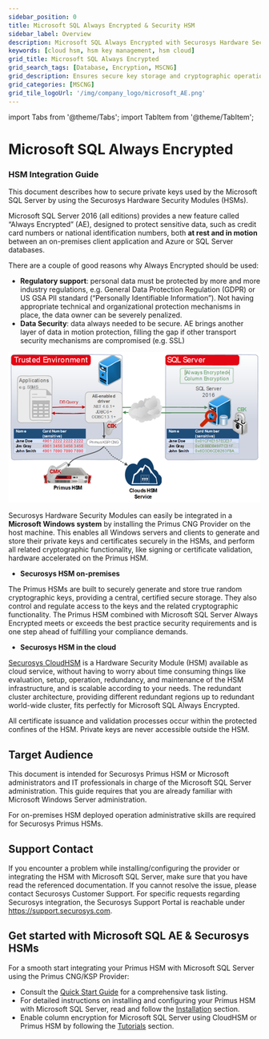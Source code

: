 ```yaml
---
sidebar_position: 0
title: Microsoft SQL Always Encrypted & Security HSM
sidebar_label: Overview
description: Microsoft SQL Always Encrypted with Securosys Hardware Security Modules (HSMs)
keywords: [cloud hsm, hsm key management, hsm cloud]
grid_title: Microsoft SQL Always Encrypted
grid_search_tags: [Database, Encryption, MSCNG]
grid_description: Ensures secure key storage and cryptographic operations for sensitive data protection. It supports regulatory compliance, secure key generation, and enhances data security by safeguarding private keys used in encryption and certificate validation.
grid_categories: [MSCNG]
grid_tile_logoUrl: '/img/company_logo/microsoft_AE.png'
---
```


import Tabs from '@theme/Tabs';
import TabItem from '@theme/TabItem';

# Microsoft SQL Always Encrypted
### HSM Integration Guide

This document describes how to secure private keys used by the Microsoft SQL Server by using the Securosys Hardware Security Modules (HSMs).

Microsoft SQL Server 2016 (all editions) provides a new feature called “Always Encrypted” (AE), designed to protect sensitive data, such as credit card numbers or national identification numbers, both **at rest and in motion** between an on-premises client application and Azure or SQL Server databases.

There are a couple of good reasons why Always Encrypted should be used:
- **Regulatory support**: personal data must be protected by more and more industry regulations, e.g. General Data Protection Regulation (GDPR) or US GSA PII standard (“Personally Identifiable Information”). Not having appropriate technical and organizational protection mechanisms in place, the data owner can be severely penalized.
- **Data Security**: data always needed to be secure. AE brings another layer of data in motion protection, filling the gap if other transport security mechanisms are compromised (e.g. SSL)

![Primus HSM Security](./img/data_security.png)

Securosys Hardware Security Modules can easily be integrated in a **Microsoft Windows system** by installing the Primus CNG Provider on the host machine. This enables all Windows servers and clients to generate and store their private keys and certificates securely in the HSMs, and perform all related cryptographic functionality, like signing or certificate validation, hardware accelerated on the Primus HSM.

- **Securosys HSM on-premises**

The Primus HSMs are built to securely generate and store true random cryptographic keys, providing a central, certified secure storage. They also control and regulate access to the keys and the related cryptographic functionality. The Primus HSM combined with Microsoft SQL Server Always Encrypted meets or exceeds the best practice security requirements and is one step ahead of fulfilling your compliance demands.

- **Securosys HSM in the cloud**

[Securosys CloudHSM](/cloudhsm/overview/) is a Hardware Security Module (HSM) available as cloud service, without having to worry about time consuming things like evaluation, setup, operation, redundancy, and maintenance of the HSM infrastructure, and is scalable according to your needs. The redundant cluster architecture, providing different redundant regions up to redundant world-wide cluster, fits perfectly for Microsoft SQL Always Encrypted.

All certificate issuance and validation processes occur within the protected confines of the HSM. Private keys are never accessible outside the HSM.

## Target Audience

This document is intended for Securosys Primus HSM or Microsoft administrators and IT professionals in charge of the Microsoft SQL Server administration. This guide requires that you are already familiar with Microsoft Windows Server administration.

For on-premises HSM deployed operation administrative skills are required for Securosys Primus HSMs.

## Support Contact

If you encounter a problem while installing/configuring the provider or
integrating the HSM with Microsoft SQL Server, make sure that you have read the
referenced documentation. If you cannot resolve the issue, please
contact Securosys Customer Support. For specific requests regarding
Securosys integration, the Securosys
Support Portal is reachable under https://support.securosys.com.

## Get started with Microsoft SQL AE & Securosys HSMs

For a smooth start integrating your Primus HSM with Microsoft SQL Server using the Primus CNG/KSP Provider:
- Consult the [Quick Start Guide](./quickstart) for a comprehensive task listing.
- For detailed instructions on installing and configuring your Primus HSM with Microsoft SQL Server, read and follow the [Installation](/ms-sql-ae/Installation/prerequisites) section.
- Enable column encryption for Microsoft SQL Server using CloudHSM or Primus HSM by following the [Tutorials](/ms-sql-ae/Tutorials/connecting-column-encrypted-db) section.